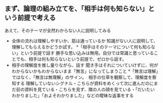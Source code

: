 ## まず、論理の組み立てを、「相手は何も知らない」という前提で考える

あえて、そのテーマが全然わからない人に説明してみる
* 全体の流れは理解しやすいか、筋は通っているか
知識がない人に説明して、理解してもらえるかどうか試す。
*「相手はそのテーマについて何も知らない」という前提で話す
勝手な思い込みは無用。自分では常識と思っていることでも、相手は何も知らないという前提で、ゼロから話す。
* 相手の理解度を推し量りながら、話す
聞き手はそれについていけずに、何がわからないかもわからないまま「無言」になってしまうこと
*「無言は理解」ではなく、「無言は無理解」のサイン。　相手の仕草を観察して、理解度を察知する
理解していないシグナル・こちらが資料をめくって次に進んだのにまだ前の資料を見ている・こちらを見ず、隣の人の顔を見ている・「だいたいわかりました」「およそわかりました」などの曖昧な返事をする

